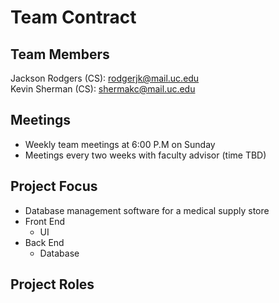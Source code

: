 # Team Contract
## Team Members
Jackson Rodgers (CS): rodgerjk@mail.uc.edu  
Kevin Sherman (CS): shermakc@mail.uc.edu

## Meetings
- Weekly team meetings at 6:00 P.M on Sunday
- Meetings every two weeks with faculty advisor (time TBD)

## Project Focus
- Database management software for a medical supply store
- Front End
  - UI
- Back End
  - Database

## Project Roles
